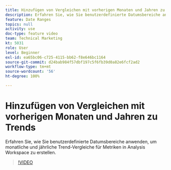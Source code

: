 ```yaml
---
title: Hinzufügen von Vergleichen mit vorherigen Monaten und Jahren zu Trends
description: Erfahren Sie, wie Sie benutzerdefinierte Datumsbereiche anwenden, um monatliche und jährliche Trend-Vergleiche für Metriken in Analysis Workspace zu erstellen.
feature: Date Ranges
topics: null
activity: use
doc-type: feature video
team: Technical Marketing
kt: 5031
role: User
level: Beginner
exl-id: ea65bc06-c725-4115-bb62-f8e646bc1164
source-git-commit: d24bab984f57dbf197c5f6fb39d0a82e6fcf2ad2
workflow-type: tm+mt
source-wordcount: '56'
ht-degree: 100%

---
```


# Hinzufügen von Vergleichen mit vorherigen Monaten und Jahren zu Trends

Erfahren Sie, wie Sie benutzerdefinierte Datumsbereiche anwenden, um monatliche und jährliche Trend-Vergleiche für Metriken in Analysis Workspace zu erstellen.

>[!VIDEO](https://video.tv.adobe.com/v/33772/?quality=12&learn=on)
